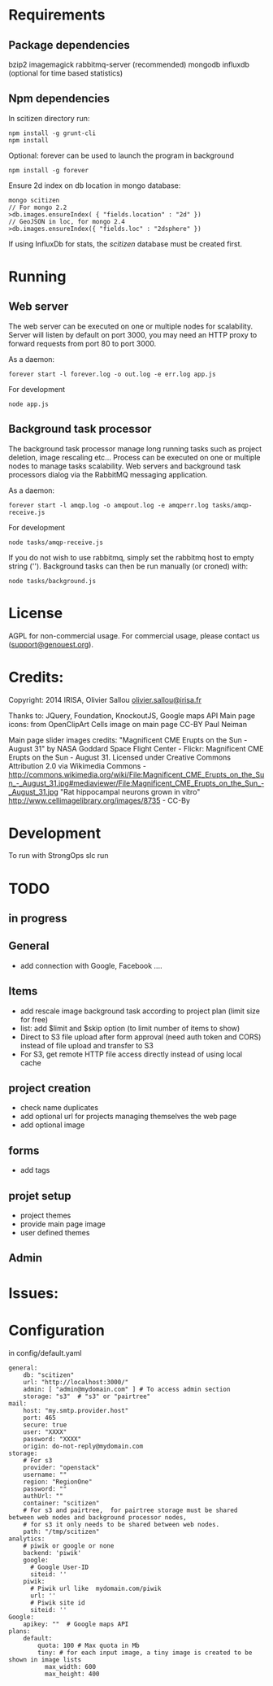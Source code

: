 # Requirements

## Package dependencies

bzip2
imagemagick
rabbitmq-server (recommended)
mongodb
influxdb (optional for time based statistics)

## Npm dependencies

In scitizen directory run:

    npm install -g grunt-cli
    npm install

Optional: forever can be used to launch the program in background

    npm install -g forever


Ensure 2d index on db location in mongo database:

    mongo scitizen
    // For mongo 2.2
    >db.images.ensureIndex( { "fields.location" : "2d" })
    // GeoJSON in loc, for mongo 2.4
    >db.images.ensureIndex({ "fields.loc" : "2dsphere" })


If using InfluxDb for stats, the *scitizen* database must be created first.

# Running

## Web server

The web server can be executed on one or multiple nodes for scalability.
Server will listen by default on port 3000, you may need an HTTP proxy to forward requests from port 80 to port 3000.

As a daemon:

    forever start -l forever.log -o out.log -e err.log app.js

For development

    node app.js

## Background task processor

The background task processor manage long running tasks such as project deletion, image rescaling etc...
Process can be executed on one or multiple nodes to manage tasks scalability.
Web servers and background task processors dialog via the RabbitMQ messaging application.

As a daemon:

    forever start -l amqp.log -o amqpout.log -e amqperr.log tasks/amqp-receive.js

For development

    node tasks/amqp-receive.js


If you do not wish to use rabbitmq, simply set the rabbitmq host to empty string ('').
Background tasks can then be run manually (or croned) with:

    node tasks/background.js


# License

AGPL for non-commercial usage. For commercial usage, please contact us (support@genouest.org).

# Credits:

Copyright: 2014 IRISA, Olivier Sallou <olivier.sallou@irisa.fr>

Thanks to: JQuery, Foundation, KnockoutJS, Google maps API
Main page icons: from OpenClipArt
Cells image on main page CC-BY Paul Neiman

Main page slider images credits:
  "Magnificent CME Erupts on the Sun - August 31" by NASA Goddard Space Flight Center - Flickr: Magnificent CME Erupts on the Sun - August 31. Licensed under Creative Commons Attribution 2.0 via Wikimedia Commons - http://commons.wikimedia.org/wiki/File:Magnificent_CME_Erupts_on_the_Sun_-_August_31.jpg#mediaviewer/File:Magnificent_CME_Erupts_on_the_Sun_-_August_31.jpg
  "Rat hippocampal neurons grown in vitro" http://www.cellimagelibrary.org/images/8735 - CC-By

# Development

  To run with StrongOps
    slc run


# TODO


## in progress


## General

* add connection with Google, Facebook ....

## Items

* add rescale image background task according to project plan (limit size for free)
* list: add $limit and $skip option (to limit number of items to show)
* Direct to S3 file upload after form approval (need auth token and CORS) instead of file upload and transfer to S3
* For S3, get remote HTTP file access directly instead of using local cache

## project creation

* check name duplicates
* add optional url for projects managing themselves the web page
* add optional image

## forms

* add tags


## projet setup

* project themes
* provide main page image
* user defined themes

## Admin

# Issues:


# Configuration

in config/default.yaml

    general:
        db: "scitizen"
        url: "http://localhost:3000/"
        admin: [ "admin@mydomain.com" ] # To access admin section
        storage: "s3"  # "s3" or "pairtree"
    mail:
        host: "my.smtp.provider.host"
        port: 465
        secure: true
        user: "XXXX"
        password: "XXXX"
        origin: do-not-reply@mydomain.com
    storage:
        # For s3
        provider: "openstack"
        username: ""
        region: "RegionOne"
        password: ""
        authUrl: ""
        container: "scitizen"
        # For s3 and pairtree,  for pairtree storage must be shared between web nodes and background processor nodes,
        # for s3 it only needs to be shared between web nodes.
        path: "/tmp/scitizen"
    analytics:
        # piwik or google or none
        backend: 'piwik'
        google:
          # Google User-ID
          siteid: ''
        piwik:
          # Piwik url like  mydomain.com/piwik
          url: ''
          # Piwik site id
          siteid: ''
    Google:
        apikey: ""  # Google maps API
    plans:
        default:
            quota: 100 # Max quota in Mb
            tiny: # for each input image, a tiny image is created to be shown in image lists
              max_width: 600
              max_height: 400
